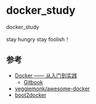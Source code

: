 # docker_study

docker_study


stay hungry stay foolish！

## 参考
- [Docker —— 从入门到实践](https://github.com/yeasy/docker_practice)
  - [Gitbook](https://yeasy.gitbooks.io/docker_practice/content/)
- [veggiemonk/awesome-docker](https://github.com/veggiemonk/awesome-docker)
- [boot2docker](https://github.com/boot2docker)
